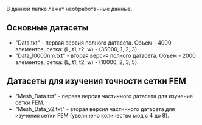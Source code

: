 В данной папке лежат необработанные данные.
## Основные датасеты
- "Data.txt" - первая версия полного датасета. Объем - 4000 элементов, сетка: (L, t1, t2, w) - (35000, 1, 2, 3).
- "Data_10000nm.txt" - вторая версия полного датасета. Объем - 2000 элементов, сетка: (L, t1, t2, w) - (10000, 2, 3, 5).

## Датасеты для изучения точности сетки FEM
- "Mesh_Data.txt" - первая версия частичного датасета для изучение сетки FEM.
- "Mesh_Data_v2.txt" - вторая версия частичного датасета для изучения сетки FEM (увеличено количество мод с 4 до 8).
